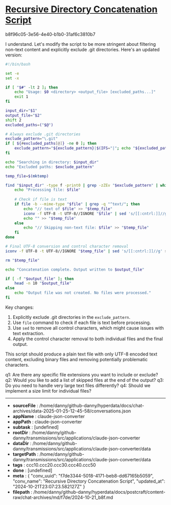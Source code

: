 # [Recursive Directory Concatenation Script](https://claude.ai/chat/f7de3344-5018-4171-beb8-dd67165b5059)

b8f96c05-3e56-4e40-b1b0-31af6c3810b7

 I understand. Let's modify the script to be more stringent about filtering non-text content and explicitly exclude .git directories. Here's an updated version:

```bash
#!/bin/bash

set -e
set -x

if [ "$#" -lt 2 ]; then
    echo "Usage: $0 <directory> <output_file> [excluded_paths...]"
    exit 1
fi

input_dir="$1"
output_file="$2"
shift 2
excluded_paths=("$@")

# Always exclude .git directories
exclude_pattern="\.git"
if [ ${#excluded_paths[@]} -ne 0 ]; then
    exclude_pattern="${exclude_pattern}|$(IFS="|"; echo "${excluded_paths[*]}")"
fi

echo "Searching in directory: $input_dir"
echo "Excluded paths: $exclude_pattern"

temp_file=$(mktemp)

find "$input_dir" -type f -print0 | grep -zZEv "$exclude_pattern" | while IFS= read -r -d '' file; do
    echo "Processing file: $file"
    
    # Check if file is text
    if file -b --mime-type "$file" | grep -q "^text/"; then
        echo "// text of $file" >> "$temp_file"
        iconv -f UTF-8 -t UTF-8//IGNORE "$file" | sed 's/[[:cntrl:]]//g' >> "$temp_file" 2>/dev/null || echo "// Error processing $file" >> "$temp_file"
        echo "" >> "$temp_file"
    else
        echo "// Skipping non-text file: $file" >> "$temp_file"
    fi
done

# Final UTF-8 conversion and control character removal
iconv -f UTF-8 -t UTF-8//IGNORE "$temp_file" | sed 's/[[:cntrl:]]//g' > "$output_file"

rm "$temp_file"

echo "Concatenation complete. Output written to $output_file"

if [ -f "$output_file" ]; then
    head -n 10 "$output_file"
else
    echo "Output file was not created. No files were processed."
fi
```

Key changes:
1. Explicitly exclude .git directories in the `exclude_pattern`.
2. Use `file` command to check if each file is text before processing.
3. Use `sed` to remove all control characters, which might cause issues with text extraction.
4. Apply the control character removal to both individual files and the final output.

This script should produce a plain text file with only UTF-8 encoded text content, excluding binary files and removing potentially problematic characters.

q1: Are there any specific file extensions you want to include or exclude?
q2: Would you like to add a list of skipped files at the end of the output?
q3: Do you need to handle very large text files differently?
q4: Should we implement a size limit for individual files?

---

* **sourceFile** : /home/danny/github-danny/hyperdata/docs/chat-archives/data-2025-01-25-12-45-58/conversations.json
* **appName** : claude-json-converter
* **appPath** : claude-json-converter
* **subtask** : [undefined]
* **rootDir** : /home/danny/github-danny/transmissions/src/applications/claude-json-converter
* **dataDir** : /home/danny/github-danny/transmissions/src/applications/claude-json-converter/data
* **targetPath** : /home/danny/github-danny/transmissions/src/applications/claude-json-converter/data
* **tags** : ccc10.ccc20.ccc30.ccc40.ccc50
* **done** : [undefined]
* **meta** : {
  "conv_uuid": "f7de3344-5018-4171-beb8-dd67165b5059",
  "conv_name": "Recursive Directory Concatenation Script",
  "updated_at": "2024-10-21T23:07:23.582127Z"
}
* **filepath** : /home/danny/github-danny/hyperdata/docs/postcraft/content-raw/chat-archives/md/f7de/2024-10-21_b8f.md